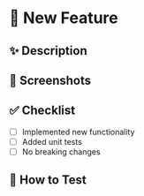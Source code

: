 # 🚀 New Feature

## ✨ Description  
<!-- Describe the new feature in detail. -->

## 📸 Screenshots
<!-- Add screenshots to demonstrate the new feature. -->

## ✅ Checklist  
- [ ] Implemented new functionality  
- [ ] Added unit tests  
- [ ] No breaking changes  

## 🔬 How to Test  
<!-- Steps to test the new feature. -->

